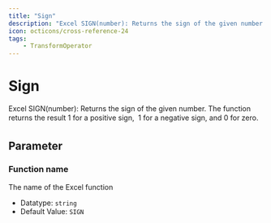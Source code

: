 ```yaml
---
title: "Sign"
description: "Excel SIGN(number): Returns the sign of the given number. The function returns the result 1 for a positive sign,  1 for a negative sign, and 0 for zero."
icon: octicons/cross-reference-24
tags: 
    - TransformOperator
---
```

# Sign
<!-- This file was generated - DO NOT CHANGE IT MANUALLY -->



Excel SIGN(number): Returns the sign of the given number. The function returns the result 1 for a positive sign,  1 for a negative sign, and 0 for zero.

## Parameter

### Function name

The name of the Excel function

- Datatype: `string`
- Default Value: `SIGN`



